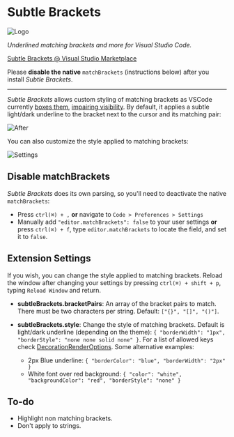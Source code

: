 # Subtle Brackets

![Logo](https://raw.githubusercontent.com/rafamel/subtle-brackets/master/images/icon_128.png)

*Underlined matching brackets and more for Visual Studio Code.* 

[Subtle Brackets @ Visual Studio Marketplace](https://marketplace.visualstudio.com/items?itemName=rafamel.subtle-brackets)

Please **disable the native** `matchBrackets` (instructions below) after you install *Subtle Brackets*.

---

*Subtle Brackets* allows custom styling of matching brackets as VSCode currently [boxes them](https://github.com/Microsoft/vscode/issues/23606), [impairing visibility](https://github.com/Microsoft/vscode/issues/19534). By default, it applies a subtle light/dark underline to the bracket next to the cursor and its matching pair:

![After](https://raw.githubusercontent.com/rafamel/subtle-brackets/master/images/example.png)

You can also customize the style applied to matching brackets:

![Settings](https://raw.githubusercontent.com/rafamel/subtle-brackets/master/images/rundown.gif)

## Disable matchBrackets

*Subtle Brackets* does its own parsing, so you'll need to deactivate the native `matchBrackets`:
- Press `ctrl(⌘) + ,` **or** navigate to `Code > Preferences > Settings`
- Manually add `"editor.matchBrackets": false` to your user settings **or** press `ctrl(⌘) + f`, type `editor.matchBrackets` to locate the field, and set it to `false`.

## Extension Settings

If you wish, you can change the style applied to matching brackets. Reload the window after changing your settings by pressing `ctrl(⌘) + shift + p`, typing `Reload Window` and return.

* **subtleBrackets.bracketPairs**: An array of the bracket pairs to match. There must be two characters per string. Default: `["{}", "[]", "()"]`.

* **subtleBrackets.style**: Change the style of matching brackets. Default is light/dark underline (depending on the theme): `{ "borderWidth": "1px", "borderStyle": "none none solid none" }`. For a list of allowed keys check [DecorationRenderOptions](https://code.visualstudio.com/docs/extensionAPI/vscode-api#DecorationRenderOptions). Some alternative examples:
    - 2px Blue underline: `{ "borderColor": "blue", "borderWidth": "2px" }`
    - White font over red background: `{ "color": "white", "backgroundColor": "red", "borderStyle": "none" }`

## To-do

- Highlight non matching brackets.
- Don't apply to strings.
